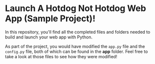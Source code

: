 # Launch A Hotdog Not Hotdog Web App (Sample Project)!
In this repository, you'll find all the completed files and folders needed to build and launch your web app with Python.

As part of the project, you would have modified the `app.py` file and the `config.py` file, both of which can be found in the **app** folder. Feel free to take a look at those files to see how they were modified!
